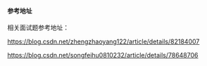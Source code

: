 #### 参考地址

相关面试题参考地址：

https://blog.csdn.net/zhengzhaoyang122/article/details/82184007

https://blog.csdn.net/songfeihu0810232/article/details/78648706

